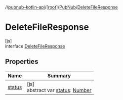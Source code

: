 //[pubnub-kotlin-api](../../../../index.md)/[[root]](../../index.md)/[PubNub](../index.md)/[DeleteFileResponse](index.md)

# DeleteFileResponse

[js]\
interface [DeleteFileResponse](index.md)

## Properties

| Name | Summary |
|---|---|
| [status](status.md) | [js]<br>abstract var [status](status.md): [Number](https://kotlinlang.org/api/latest/jvm/stdlib/kotlin-stdlib/kotlin/-number/index.html) |
